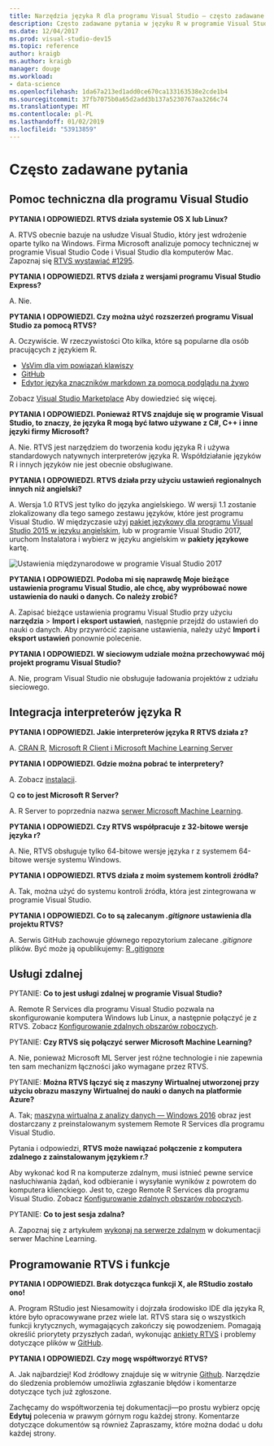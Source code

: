 ```yaml
---
title: Narzędzia języka R dla programu Visual Studio — często zadawane pytania
description: Często zadawane pytania w języku R w programie Visual Studio.
ms.date: 12/04/2017
ms.prod: visual-studio-dev15
ms.topic: reference
author: kraigb
ms.author: kraigb
manager: douge
ms.workload:
- data-science
ms.openlocfilehash: 1da67a213ed1add0ce670ca133163538e2cde1b4
ms.sourcegitcommit: 37fb7075b0a65d2add3b137a5230767aa3266c74
ms.translationtype: MT
ms.contentlocale: pl-PL
ms.lasthandoff: 01/02/2019
ms.locfileid: "53913859"
---
```

# <a name="frequently-asked-questions"></a>Często zadawane pytania

## <a name="visual-studio-support"></a>Pomoc techniczna dla programu Visual Studio

**PYTANIA I ODPOWIEDZI. RTVS działa systemie OS X lub Linux?**

A. RTVS obecnie bazuje na usłudze Visual Studio, który jest wdrożenie oparte tylko na Windows. Firma Microsoft analizuje pomocy technicznej w programie Visual Studio Code i Visual Studio dla komputerów Mac. Zapoznaj się [RTVS wystawiać #1295](https://github.com/Microsoft/RTVS/issues/1295).

**PYTANIA I ODPOWIEDZI. RTVS działa z wersjami programu Visual Studio Express?**

A. Nie.

**PYTANIA I ODPOWIEDZI. Czy można użyć rozszerzeń programu Visual Studio za pomocą RTVS?**

A. Oczywiście. W rzeczywistości Oto kilka, które są popularne dla osób pracujących z językiem R.

- [VsVim dla vim powiązań klawiszy](https://marketplace.visualstudio.com/items?itemName=JaredParMSFT.VsVim)
- [GitHub](https://marketplace.visualstudio.com/items?itemName=GitHub.GitHubExtensionforVisualStudio)
- [Edytor języka znaczników markdown za pomocą podglądu na żywo](https://marketplace.visualstudio.com/items?itemName=MadsKristensen.MarkdownEditor)

Zobacz [Visual Studio Marketplace](https://marketplace.visualstudio.com/) Aby dowiedzieć się więcej.

**PYTANIA I ODPOWIEDZI. Ponieważ RTVS znajduje się w programie Visual Studio, to znaczy, że języka R mogą być łatwo używane z C#, C++ i inne języki firmy Microsoft?**

A. Nie. RTVS jest narzędziem do tworzenia kodu języka R i używa standardowych natywnych interpreterów języka R. Współdziałanie języków R i innych języków nie jest obecnie obsługiwane.

**PYTANIA I ODPOWIEDZI. RTVS działa przy użyciu ustawień regionalnych innych niż angielski?**

A. Wersja 1.0 RTVS jest tylko do języka angielskiego. W wersji 1.1 zostanie zlokalizowany dla tego samego zestawu języków, które jest programu Visual Studio. W międzyczasie użyj [pakiet językowy dla programu Visual Studio 2015 w języku angielskim](https://www.microsoft.com/download/details.aspx?id=48157), lub w programie Visual Studio 2017, uruchom Instalatora i wybierz w języku angielskim w **pakiety językowe** kartę.

![Ustawienia międzynarodowe w programie Visual Studio 2017](media/FAQ-international-settings.png)

**PYTANIA I ODPOWIEDZI. Podoba mi się naprawdę Moje bieżące ustawienia programu Visual Studio, ale chcę, aby wypróbować nowe ustawienia do nauki o danych. Co należy zrobić?**

A. Zapisać bieżące ustawienia programu Visual Studio przy użyciu **narzędzia** > **Import i eksport ustawień**, następnie przejdź do ustawień do nauki o danych. Aby przywrócić zapisane ustawienia, należy użyć **Import i eksport ustawień** ponownie polecenie.

**PYTANIA I ODPOWIEDZI. W sieciowym udziale można przechowywać mój projekt programu Visual Studio?**

A. Nie, program Visual Studio nie obsługuje ładowania projektów z udziału sieciowego.

## <a name="r-interpretersintegration"></a>Integracja interpreterów języka R

**PYTANIA I ODPOWIEDZI. Jakie interpreterów języka R RTVS działa z?**

A. [CRAN R](https://cran.r-project.org/), [Microsoft R Client i Microsoft Machine Learning Server](/machine-learning-server/)

**PYTANIA I ODPOWIEDZI. Gdzie można pobrać te interpretery?**

A. Zobacz [instalacji](installing-r-tools-for-visual-studio.md).

Q **co to jest Microsoft R Server?**

A. R Server to poprzednia nazwa [serwer Microsoft Machine Learning](/machine-learning-server/what-is-machine-learning-server).

**PYTANIA I ODPOWIEDZI. Czy RTVS współpracuje z 32-bitowe wersje języka r?**

A. Nie, RTVS obsługuje tylko 64-bitowe wersje języka r z systemem 64-bitowe wersje systemu Windows.

**PYTANIA I ODPOWIEDZI. RTVS działa z moim systemem kontroli źródła?**

A. Tak, można użyć do systemu kontroli źródła, która jest zintegrowana w programie Visual Studio.

**PYTANIA I ODPOWIEDZI. Co to są zalecanym *.gitignore* ustawienia dla projektu RTVS?**

A. Serwis GitHub zachowuje głównego repozytorium zalecane *.gitignore* plików. Być może ją opublikujemy: [R .gitignore](https://github.com/github/gitignore/blob/master/R.gitignore)

## <a name="remote-services"></a>Usługi zdalnej

PYTANIE: **Co to jest usługi zdalnej w programie Visual Studio?**

A. Remote R Services dla programu Visual Studio pozwala na skonfigurowanie komputera Windows lub Linux, a następnie połączyć je z RTVS. Zobacz [Konfigurowanie zdalnych obszarów roboczych](setting-up-remote-r-workspaces.md).

PYTANIE: **Czy RTVS się połączyć serwer Microsoft Machine Learning?**

A. Nie, ponieważ Microsoft ML Server jest różne technologie i nie zapewnia ten sam mechanizm łączności jako wymagane przez RTVS.

PYTANIE: **Można RTVS łączyć się z maszyny Wirtualnej utworzonej przy użyciu obrazu maszyny Wirtualnej do nauki o danych na platformie Azure?**

A. Tak; [maszyna wirtualna z analizy danych — Windows 2016](https://azure.microsoft.com/services/virtual-machines/data-science-virtual-machines/) obraz jest dostarczany z preinstalowanym systemem Remote R Services dla programu Visual Studio.

Pytania i odpowiedzi, **RTVS może nawiązać połączenie z komputera zdalnego z zainstalowanym językiem r.?**

Aby wykonać kod R na komputerze zdalnym, musi istnieć pewne service nasłuchiwania żądań, kod odbieranie i wysyłanie wyników z powrotem do komputera klienckiego. Jest to, czego Remote R Services dla programu Visual Studio. Zobacz [Konfigurowanie zdalnych obszarów roboczych](setting-up-remote-r-workspaces.md).

PYTANIE: **Co to jest sesja zdalna?**

A. Zapoznaj się z artykułem [wykonaj na serwerze zdalnym](/machine-learning-server/r/how-to-execute-code-remotely) w dokumentacji serwer Machine Learning.

## <a name="rtvs-development-and-features"></a>Programowanie RTVS i funkcje

**PYTANIA I ODPOWIEDZI. Brak dotycząca funkcji X, ale RStudio zostało ono!**

A. Program RStudio jest Niesamowity i dojrzała środowisko IDE dla języka R, które było opracowywane przez wiele lat. RTVS stara się o wszystkich funkcji krytycznych, wymagających zakończy się powodzeniem. Pomagają określić priorytety przyszłych zadań, wykonując [ankiety RTVS](https://www.surveymonkey.com/r/RTVS1) i problemy dotyczące plików w [GitHub](https://github.com/Microsoft/RTVS/issues/).

**PYTANIA I ODPOWIEDZI. Czy mogę współtworzyć RTVS?**

A. Jak najbardziej! Kod źródłowy znajduje się w witrynie [Github](https://github.com/microsoft/RTVS). Narzędzie do śledzenia problemów umożliwia zgłaszanie błędów i komentarze dotyczące tych już zgłoszone.

Zachęcamy do współtworzenia tej dokumentacji&mdash;po prostu wybierz opcję **Edytuj** polecenia w prawym górnym rogu każdej strony. Komentarze dotyczące dokumentów są również Zapraszamy, które można dodać u dołu każdej strony.
